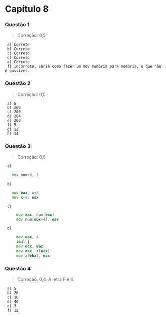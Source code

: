 # Capítulo 8


### Questão 1

> Correção: 0,5

     a) Correto 
     b) Correto
     c) Correto
     d) Correto
     e) Correto
     f) Incorreto, seria como fazer um mov memória para memória, o que não é possível.

### Questão 2

> Correção: 0,5

     a) 5
     b) 200
     c) 200
     d) 204
     e) 200
     f) 5
     g) 12
     h) 14

### Questão 3

> Correção: 0,5

     a)
  ```asm
     mov num+0, 1
  ```
     b)
  ```asm
     mov eax, x+8
     mov x+4, eax
  ```
     c)
```asm
     mov eax, num[ebx]
     mov num[ebx+4], eax
```
     d)
```asm
     mov eax, 4
     imul j
     mov ecx, eax
     mov eax, z[ecx]
     mov z[ebx], eax
```

### Questão 4

> Correção: 0,4. A letra F é 6.


     a) 5
     b) 20
     c) 10
     d) 40
     e) 3
     f) 12




